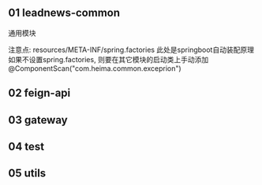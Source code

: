 ## 01 leadnews-common
通用模块

注意点: resources/META-INF/spring.factories
此处是springboot自动装配原理
如果不设置spring.factories, 则要在其它模块的启动类上手动添加@ComponentScan("com.heima.common.exceprion")


## 02 feign-api
## 03 gateway

## 04 test
## 05 utils


